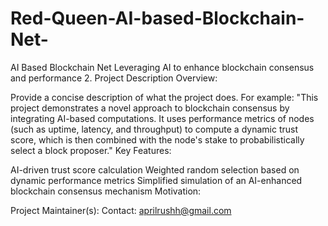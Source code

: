 # Red-Queen-AI-based-Blockchain-Net-
AI Based Blockchain Net
Leveraging AI to enhance blockchain consensus and performance
2. Project Description
Overview:

Provide a concise description of what the project does. For example:
"This project demonstrates a novel approach to blockchain consensus by integrating AI-based computations. It uses performance metrics of nodes (such as uptime, latency, and throughput) to compute a dynamic trust score, which is then combined with the node's stake to probabilistically select a block proposer."
Key Features:

AI-driven trust score calculation
Weighted random selection based on dynamic performance metrics
Simplified simulation of an AI-enhanced blockchain consensus mechanism
Motivation:


Project Maintainer(s):
Contact:  aprilrushh@gmail.com
